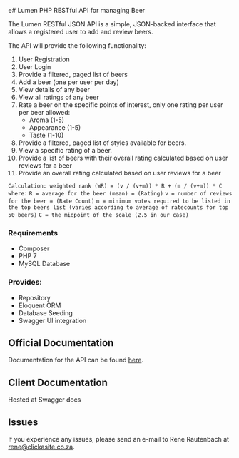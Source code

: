 e# Lumen PHP RESTful API for managing Beer

The Lumen RESTful JSON API is a simple, JSON-backed interface that allows a registered user to add and review beers.

The API will provide the following functionality:


1. User Registration
2. User Login
3. Provide a filtered, paged list of beers 
5. Add a beer (one per user per day)
6. View details of any beer
7. View all ratings of any beer  
9. Rate a beer on the specific points of interest, only one rating per user per beer allowed: 
    * Aroma (1-5)
    * Appearance (1-5)
    * Taste (1-10)
10. Provide a filtered, paged list of styles available for beers.
11. View a specific rating of a beer.
12. Provide a list of beers with their overall rating calculated based on user reviews for a beer
13. Provide an overall rating calculated based on user reviews for a beer

`Calculation: weighted rank (WR) = (v / (v+m)) * R + (m / (v+m)) * C`
`where:`
`R = average for the beer (mean) = (Rating)`
`v = number of reviews for the beer = (Rate Count)`
`m = minimum votes required to be listed in the top beers list (varies according to average of ratecounts for top 50 beers)`
`C = the midpoint of the scale (2.5 in our case)`

### Requirements

* Composer
* PHP 7
* MySQL Database


### Provides: 
 
* Repository
* Eloquent ORM
* Database Seeding
* Swagger UI integration

## Official Documentation

Documentation for the API can be found [here](https://github.com/ReneRautenbach/Lumen-RESTfulAPI/wiki). 

## Client Documentation

Hosted at Swagger docs

## Issues

If you experience any issues, please send an e-mail to Rene Rautenbach at [rene@clickasite.co.za](mailto:rene@clickasite.co.za).
 
 
